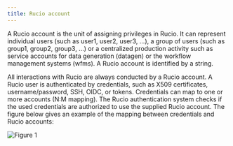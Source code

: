 ```yaml
---
title: Rucio account
---
```


A Rucio account is the unit of assigning privileges in Rucio. It can
represent individual users (such as user1, user2, user3, \...), a group
of users (such as group1, group2, group3, \...) or a centralized
production activity such as service accounts for data generation
(datagen) or the workflow management systems (wfms). A Rucio account is
identified by a string.

All interactions with Rucio are always conducted by a Rucio account. A
Rucio user is authenticated by credentials, such as X509 certificates,
username/password, SSH, OIDC, or tokens. Credentials can map to one or
more accounts (N:M mapping). The Rucio authentication system checks if
the used credentials are authorized to use the supplied Rucio account.
The figure below gives an example of the mapping between credentials and
Rucio accounts:

![Figure 1](/documentation/img/accounts.png)

